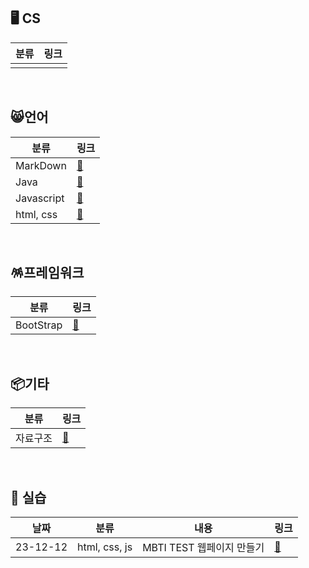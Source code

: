 ## 🖥️ CS

| 분류    |링크|
|---|---|
|  ||
<br>

## 😸언어

| 분류         | 링크                                                                 |
|------------|--------------------------------------------------------------------|
 | MarkDown    | [🔗](https://github.com/wholeheartedness/TIL/tree/main/Markdown)   |
| Java       | [🔗](https://github.com/wholeheartedness/TIL/tree/main/Java)       |
| Javascript  | [🔗](https://github.com/wholeheartedness/TIL/tree/main/JavaScript) |
| html, css  | [🔗](https://github.com/wholeheartedness/TIL/tree/main/html_css)                                                             |
<br>

## 🪅프레임워크

| 분류         | 링크                                                                 |
|------------|--------------------------------------------------------------------|
 | BootStrap    | [🔗]([https://github.com/wholeheartedness/TIL/tree/main/Markdown](https://github.com/wholeheartedness/TIL/tree/main/BootStrap))   |
<br>


## 📦기타
| 분류   | 링크     |
|------|--------|
| 자료구조 | [🔗](https://github.com/wholeheartedness/TIL/tree/main/Data_Structure) |

<br>

## 🎨 실습  

| 날짜       | 분류            |내용| 링크                                                                         |
|----------|---------------|----|----------------------------------------------------------------------------|
| 23-12-12 | html, css, js |MBTI TEST 웹페이지 만들기| [🔗](https://github.com/wholeheartedness/TIL/tree/main/Training/MBTI_Test) |
